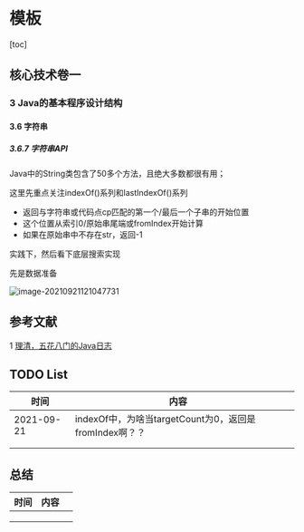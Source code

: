 # 模板

[toc]

## 核心技术卷一

### 3 Java的基本程序设计结构

#### 3.6 字符串

##### 3.6.7 字符串API

Java中的String类包含了50多个方法，且绝大多数都很有用；

这里先重点关注indexOf()系列和lastIndexOf()系列

- 返回与字符串或代码点cp匹配的第一个/最后一个子串的开始位置
- 这个位置从索引0/原始串尾端或fromIndex开始计算
- 如果在原始串中不存在str，返回-1

实践下，然后看下底层搜索实现

先是数据准备

![image-20210921121047731](/Users/liangbo/Desktop/Projects/Git/learning_log/Java/Lib/api/image-20210921121047731.png)

## 参考文献

1 [理清，五花八门的Java日志](https://mp.weixin.qq.com/s/5IV_i_NHGatdhV_XEfCeAQ)



## TODO List

| 时间       | 内容                                                   |      |
| ---------- | ------------------------------------------------------ | ---- |
| 2021-09-21 | indexOf中，为啥当targetCount为0，返回是fromIndex啊？？ |      |
|            |                                                        |      |
|            |                                                        |      |



## 总结

| 时间 | 内容 |      |
| ---- | ---- | ---- |
|      |      |      |
|      |      |      |
|      |      |      |



